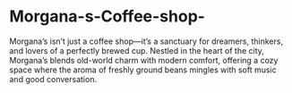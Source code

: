 # Morgana-s-Coffee-shop-
Morgana’s isn’t just a coffee shop—it’s a sanctuary for dreamers, thinkers, and lovers of a perfectly brewed cup. Nestled in the heart of the city, Morgana’s blends old-world charm with modern comfort, offering a cozy space where the aroma of freshly ground beans mingles with soft music and good conversation.
